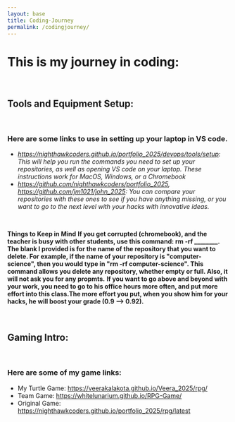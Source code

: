 ```yaml
---
layout: base
title: Coding-Journey
permalink: /codingjourney/
---
```


# This is my journey in coding:


<br>


## Tools and Equipment Setup:


<br>


### Here are some links to use in setting up your laptop in VS code.    
- *https://nighthawkcoders.github.io/portfolio_2025/devops/tools/setup: This will help you run the commands you need to set up your repositories, as well as opening VS code on your laptop. These instructions work for MacOS, Windows, or a Chromebook* 
- *https://github.com/nighthawkcoders/portfolio_2025, https://github.com/jm1021/john_2025: You can compare your repositories with these ones to see if you have anything missing, or you want to go to the next level with your hacks with innovative ideas.*


<br>


**Things to Keep in Mind**
**If you get corrupted (chromebook), and the teacher is busy with other students, use this command: rm -rf ________. The blank I provided is for the name of the repository that you want to delete. For example, if the name of your repository is "computer-science", then you would type in "rm -rf computer-science". This command allows you delete any repository, whether empty or full. Also, it will not ask you for any propmts.**
**If you want to go above and beyond with your work, you need to go to his office hours more often, and put more effort into this class.The more effort you put, when you show him for your hacks, he will boost your grade (0.9 --> 0.92).**


<br>


## Gaming Intro:


<br>


### Here are some of my game links:
- My Turtle Game: https://veerakalakota.github.io/Veera_2025/rpg/
- Team Game: https://whitelunarium.github.io/RPG-Game/
- Original Game: https://nighthawkcoders.github.io/portfolio_2025/rpg/latest